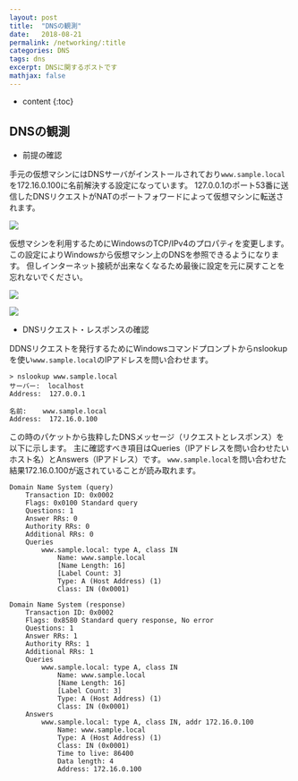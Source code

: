 ```yaml
---
layout: post
title:  "DNSの観測"
date:   2018-08-21
permalink: /networking/:title
categories: DNS
tags: dns
excerpt: DNSに関するポストです
mathjax: false
---
```


* content
{:toc}

## DNSの観測
- 前提の確認

手元の仮想マシンにはDNSサーバがインストールされており`www.sample.local`を172.16.0.100に名前解決する設定になっています。
127.0.0.1のポート53番に送信したDNSリクエストがNATのポートフォワードによって仮想マシンに転送されます。

![]({{site.baseurl}}/images/dns/dns_01.png)

仮想マシンを利用するためにWindowsのTCP/IPv4のプロパティを変更します。
この設定によりWindowsから仮想マシン上のDNSを参照できるようになります。
但しインターネット接続が出来なくなるため最後に設定を元に戻すことを忘れないでください。

![]({{site.baseurl}}/images/dns/nic_dns_change01.png)

![]({{site.baseurl}}/images/dns/nic_dns_change02.png)

- DNSリクエスト・レスポンスの確認

DDNSリクエストを発行するためにWindowsコマンドプロンプトからnslookupを使い`www.sample.local`のIPアドレスを問い合わせます。
```
> nslookup www.sample.local
サーバー:  localhost
Address:  127.0.0.1

名前:    www.sample.local
Address:  172.16.0.100
```
この時のパケットから抜粋したDNSメッセージ（リクエストとレスポンス）を以下に示します。
主に確認すべき項目はQueries（IPアドレスを問い合わせたいホスト名）とAnswers（IPアドレス）です。
`www.sample.local`を問い合わせた結果172.16.0.100が返されていることが読み取れます。
```
Domain Name System (query)
    Transaction ID: 0x0002
    Flags: 0x0100 Standard query
    Questions: 1
    Answer RRs: 0
    Authority RRs: 0
    Additional RRs: 0
    Queries
        www.sample.local: type A, class IN
            Name: www.sample.local
            [Name Length: 16]
            [Label Count: 3]
            Type: A (Host Address) (1)
            Class: IN (0x0001)
```
```
Domain Name System (response)
    Transaction ID: 0x0002
    Flags: 0x8580 Standard query response, No error
    Questions: 1
    Answer RRs: 1
    Authority RRs: 1
    Additional RRs: 1
    Queries
        www.sample.local: type A, class IN
            Name: www.sample.local
            [Name Length: 16]
            [Label Count: 3]
            Type: A (Host Address) (1)
            Class: IN (0x0001)
    Answers
        www.sample.local: type A, class IN, addr 172.16.0.100
            Name: www.sample.local
            Type: A (Host Address) (1)
            Class: IN (0x0001)
            Time to live: 86400
            Data length: 4
            Address: 172.16.0.100
```
